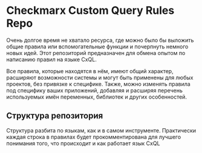 # Checkmarx Custom Query Rules Repo

Очень долгое время не хватало ресурса, где можно было бы выложить общие правила или вспомогательные функции и почерпнуть немного новых идей. Этот репозиторий предназначен для обмена опытом по написанию правил на языке CxQL.

Все правила, которые находятся в нём, имеют общий характер, расширяют возможности системы и могут быть применены для любых проектов, без привязке к специфике. Также, можно изменять правила под специфику ваших приложений, добавляя и расширяя перечень используемых имён переменных, библиотек и других особенностей.

## Структура репозитория
Структура разбита по языкам, как и в самом инструменте. Практически каждая строка в правилах будет прокомментирована для лучшего понимания того, что происходит и как работает язык CxQL

